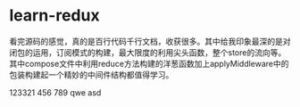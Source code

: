 # learn-redux
看完源码的感觉，真的是百行代码千行文档，收获很多。其中给我印象最深的是对闭包的运用，订阅模式的构建，最大限度的利用尖头函数，整个store的流向等。
其中compose文件中利用reduce方法构建的洋葱函数加上applyMiddleware中的包装构建起一个精妙的中间件结构都值得学习。

123321
456
789
qwe
asd